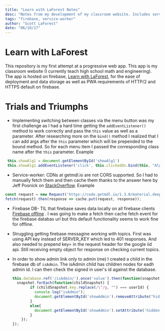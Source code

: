 ```yaml
---
title: "Learn with LaForest Notes"
desc: "Notes from my development of my classroom website. Includes service worker, CORS, and firebase gotchas."
tags: "firebase, service-worker"
author: "Scott LaForest"
date: "06/10/17"
---
```

# Learn with LaForest

This repository is my first attempt at a progressive web app. This app is my classroom website (I currently teach high school math and engineering). The app is hosted on firebase, [Learn with LaForest](https://learn-with-laforest.firebaseapp.com/), for the ease of deployment and data storage as well as PWA requirements of HTTP/2 and HTTPS default on firebase.


# Trials and Triumphs
- Implementing switching between classes via the menu button was my first challenge as I had a hard time getting the `addEventListener()` method to work correctly and pass the `this` value as well as a parameter. After researching more on the `bind()` method I realized that I can add args after the `this` parameter which will be prepended to the bound method. So for each menu item I passed the corresponding class name after the `this` parameter.  Example
```javascript
 this.showAlg1 = document.getElementById('showAlg1')
 this.showAlg1.addEventListener('click', this.clickedOn.bind(this, "Alg1"));
 ```
- Service-worker: CDNs at getmdl.io are not CORS supported. So I had to manually fetch them and then cache them thanks to the answer here by Jeff Posnick on [StackOverflow](https://stackoverflow.com/questions/39109789/what-limitations-apply-to-opaque-responses/39109790#39109790).
Example
```javascript
const request = new Request('https://code.getmdl.io/1.3.0/material.deep_purple-yellow.min.css', {mode: 'no-cors'});
fetch(request).then(response => cache.put(request, response));
```
- Firebase DB- TIL that firebase saves data locally on all firebase clients [Firebase offline](https://firebase.google.com/docs/database/web/read-and-write#write_data_offline) . I was going to make a fetch then cache fetch event for the firebase databas url but this default functionality seems to work fine for offline.

- Struggling getting firebase messagine working with topics. First was using API key instead of SERVER_KEY which led to 401 responses. And also needed to prepend key= in the request header for the google iid api. Still receiving empty object for response on checking current topics.

- In order to show admin link only to admin (me) I created a child in the firebase db of `isAdmin`. The isAdmin child has children nodes for eadh admin id. I can then check the signed in user's id against the database.

  ```javascript
  this.database.ref('/isAdmin/').once('value').then(function(snapshot) {
    snapshot.forEach(function(childSnapshot) {
          if (childSnapshot.key.replace(/\"/g, "") === userId) {
            console.log("isAdmin");
            document.getElementById('showAdmin').removeAttribute("hidden");
          }
          else{
            document.getElementById('showAdmin').setAttribute('hidden', 'true');
          }
      });
  });
  ```
